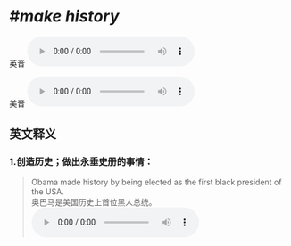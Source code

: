 # ***\#make history*** 
英音
<audio src="./media/make history1_AAC.aac" controls="controls"></audio>

美音
<audio src="./media/make history2_AAC.aac" controls="controls"></audio>



  

英文释义
---
### 1.**创造历史；做出永垂史册的事情：**  

 > Obama made history by being elected as the first black president of the USA.   
 > 奥巴马是美国历史上首位黑人总统。    
<audio src="./media/history-3.aac" controls="controls"></audio>


